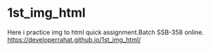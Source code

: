 # 1st_img_html
Here i practice img to html quick assignment.Batch SSB-358 online.
https://developerrahat.github.io/1st_img_html/
